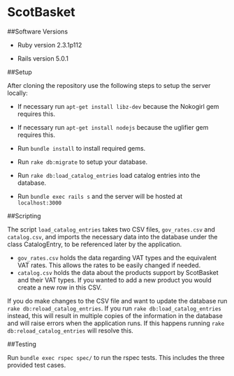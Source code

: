 # ScotBasket

##Software Versions

* Ruby version 2.3.1p112

* Rails version 5.0.1

##Setup

After cloning the repository use the following steps to setup the server locally:

* If necessary run `apt-get install libz-dev` because the Nokogirl gem requires this.

* If necessary run `apt-get install nodejs` because the uglifier gem requires this.

* Run `bundle install` to install required gems.

* Run `rake db:migrate` to setup your database.

* Run `rake db:load_catalog_entries` load catalog entries into the database.

* Run `bundle exec rails s` and the server will be hosted at `localhost:3000`

##Scripting

The script `load_catalog_entries` takes two CSV files, `gov_rates.csv` and `catalog.csv`, and imports the necessary data into the database under the class CatalogEntry, to be referenced later by the application.

* `gov_rates.csv` holds the data regarding VAT types and the equivalent VAT rates. This allows the rates to be easily changed if needed.
* `catalog.csv` holds the data about the products support by ScotBasket and their VAT types. If you wanted to add a new product you would create a new row in this CSV.

If you do make changes to the CSV file and want to update the database run `rake db:reload_catalog_entries`. If you run `rake db:load_catalog_entries` instead, this will result in multiple copies of the information in the database and will raise errors when the application runs. If this happens running `rake db:reload_catalog_entries` will resolve this.

##Testing

Run `bundle exec rspec spec/` to run the rspec tests. This includes the three provided test cases.
